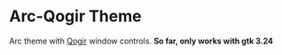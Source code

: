# Arc-Qogir Theme

Arc theme with [Qogir](https://github.com/vinceliuice/Qogir-theme) window controls. **So far, only works with gtk 3.24**

